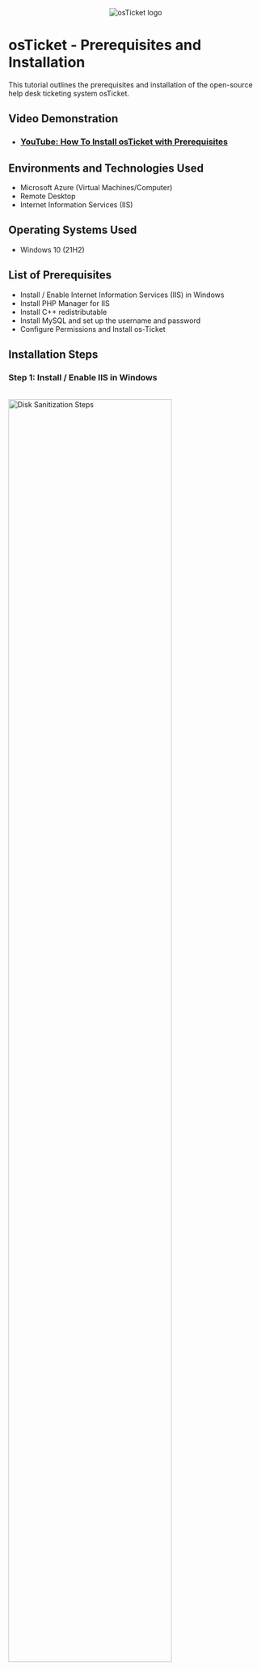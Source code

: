 <p align="center">
<img src="https://i.imgur.com/Clzj7Xs.png" alt="osTicket logo"/>
</p>

<h1>osTicket - Prerequisites and Installation</h1>
This tutorial outlines the prerequisites and installation of the open-source help desk ticketing system osTicket.<br />


<h2>Video Demonstration</h2>

- ### [YouTube: How To Install osTicket with Prerequisites](https://www.youtube.com)

<h2>Environments and Technologies Used</h2>

- Microsoft Azure (Virtual Machines/Computer)
- Remote Desktop
- Internet Information Services (IIS)

<h2>Operating Systems Used </h2>

- Windows 10</b> (21H2)

<h2>List of Prerequisites</h2>

- Install / Enable Internet Information Services (IIS) in Windows
- Install PHP Manager for IIS
- Install C++ redistributable
- Install MySQL and set up the username and password
- Configure Permissions and Install os-Ticket

<h2>Installation Steps</h2>

<h3>Step 1: Install / Enable IIS in Windows</h3>
<p>
<br> 
<img src="https://i.imgur.com/JWqloc3.png)" height="80%" width="80%" alt="Disk Sanitization Steps"/>
</p>
<br />

<p>
Access the "Control Panel", "Programs", then "Programs and Features". Then select "Turn Windows features on or off" on the left. On the pop up window, select the box for "Internet Information Services."
</p>
<br />

<h3>Step 2: Install PHP Manager for IIS</h3>
<p>
<img src="https://i.imgur.com/wHPt2N9.png" height="80%" width="80%" alt="Disk Sanitization Steps"/>
</p>
<p>
Download and install PHP Manager for IIS  (obtain link from Google) and open the file. This allows you to run PHP on IIS
</p>
<br />

<h3>Step 3: Install C++ redistributable</h3>
<p>
<br>  
<img src="https://i.imgur.com/waMtTT6.png" height="80%" width="80%" alt="Disk Sanitization Steps"/>
</p>
<br />

<h3>Step 4: Install MySQL and set up the username and password</h3>
<p>
<br> 
<img src="https://i.imgur.com/Yk27n7b.png" height="80%" width="80%" alt="Disk Sanitization Steps"/>
</p>
<p>
MySQL is the database where osTicket will store the application data, such as users and tickets.
</p>
<br />

<h3>Step 5: Configure Permissions and Install os-Ticket
</h3>
<br>

<p>
<img src="https://i.imgur.com/QYIdzRy.png" height="80%" width="80%" alt="Disk Sanitization Steps"/>
</p>

<p>
Download osTicket (osTicket.com) and open the file. Open IIS (run as an administrator. Click PHP Manager, under "PHP setup," click register New PHP version, create a PHP folder in the  C:drive, select "php-cgi.exe," and click OK. 
</p>
<br>

<h3>Step 6: Rename upload folder to osTicket
</h3>
<br>

<p>
<img src="https://i.imgur.com/UwaADR3.png" height="80%" width="80%" alt="Disk Sanitization Steps"/>  
</p> 

<p>
  Extract the ost-config.php folder. It will bring up an "upload folder." Copy and paste "upload folder" to "wwwroot" folder within the "inetpub" folder. 
  Rename the "upload" folder to "osTicket."
</p>
<br>
 
 <h3>Step 7: Enable Extensions in IIS
 </h3>
 <br>
 <p>
 <img src="https://i.imgur.com/s2N6Om8.png" height="80%" width="80%" alt="Disk Sanitization Steps"/> 
 </p> 

<p>
 Open IIS, refresh the page, "osTicket" will appear under "sites." Click on "osTicket, then click, "Browse 80(http).  "Localhost/osTicket/setup/" will load on the webpage. You will notice that some of the extensions on the page will be disabled. To enable them, open PHP Manager in IIS, click, "enable or disable an extensions," enable, "imap," "intl," and "opcache." Refresh the osTicket page and click "continue."
</p>

<h3>Step 8: Configure Permissions and Continue Setting up osTicket in the browser
</h3>
<br>

<p>
<img src="https://i.imgur.com/MKGsjvg.png" height="80%" width="80%" alt="Disk Sanitization Steps"/>
</p>

<p>
 Create the "ost-config.php" file. Go back to wwwrootfolder, go to osTicket, click include, go to "ost-config," right click it and click  properties, then click "security,"click "users," click "edit," to change permission, click "users" again, then under "Permission for Users," click "Full Control," then click apply, then click ok. This will allow you to have full Access to osTicket. Go back to osTicket and click Continue. You should now see osTicket Basic Installation. Fill out the information for your help desk and admin user. 
</p>  
 
<h3>Step 9: Download and Install HeidiSQL
</h3>
<br>

<p>
<img src="https://i.imgur.com/R28Qbec.png" height="80%" width="80%" alt="Disk Sanitization Steps"/>
</p>

<p>
Download "Heidisql" (from heidisql.com). Once it installs, your VM may restart. Open Heidisql, click "New." The username and password will be the same as for MySQL. This will open a connection to the database. Right click and hit "create new," and select "database," name it osTicket.
</p>

<h3>Step 10: osTicket Successfully Installed
</h3>
<br>

<p>
<img src="https://i.imgur.com/uyzKSTX.png" height="80%" width="80%" alt="Disk Sanitization Steps"/>
</p>

<p>
 Go back to osTicket and fill in the database information. MySQL will be "osticket," username will be "root," password will be the same password you entered previously for MySQL. Click Install and osTickt should now be installed successfully.
</p> 
<br />

<p>
<img src="https://i.imgur.com/w1tyHsZ.png" height="80%" width="80%" alt="Disk Sanitization Steps"/>
</p>

